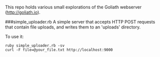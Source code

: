 This repo holds various small explorations
of the Goliath webserver (http://goliath.io).

###simple_uploader.rb
A simple server that accepts HTTP POST requests that
contain file uploads, and writes them to an 'uploads'
directory.

To use it:

    ruby simple_uploader.rb -sv
    curl -F file=@your_file.txt http://localhost:9000
